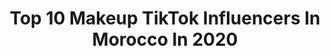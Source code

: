 ---
title: Top 10 Makeup TikTok Influencers In Morocco In 2020
description: >-
  Find top makeup TikTok influencers in Morocco in 2020. Most popular hashtags: #makeupchallenge #makeupartist #makeup #eyemakeup.
platform: TikTok
profiles:
  - username: "bouchra_officiel"
    fullname: >-
      👑Bouchra Bouzyani👑
    location: "Morocco"
    followers: 240262
    engagement: 868
    commentsToLikes: 0.012535
    id: ck9rmrxyq49l80j7803wjps8f
    verified: false
    hashtags: "#asmaelamnawar, #hatimammor, #slomochallenge, #familly"
  - username: "noya387"
    fullname: >-
      Nø ya
    location: "Morocco"
    followers: 67898
    engagement: 1234
    commentsToLikes: 0.031389
    id: ck9evgpmxibnj0j78fslmp32b
    verified: false
    hashtags: "#posechallenge, #morroco"
  - username: "mary_jerri"
    fullname: >-
      mary_jerri
    location: "Morocco"
    followers: 496562
    engagement: 713
    commentsToLikes: 0.030383
    id: ck7zoyqj6mhza0j78pqy1jm5h
    verified: false
    hashtags: "#leftrightbrain, #black, #makemefamous, #challenge"
  - username: "itsimanuuu"
    fullname: >-
      Iamimen
    location: "Morocco"
    followers: 4423
    engagement: 939
    commentsToLikes: 0.019801
    id: ck9eykl4mwazh0j78nty9ypx2
    verified: false
    hashtags: "#sunset, #babygirl, #beautiful, #life"
  - username: "yesdaddy_._.2"
    fullname: >-
      Yesdaddy❤️❤️
    location: "Morocco"
    followers: 5133
    engagement: 711
    commentsToLikes: 0.027060
    id: ck9ekxe3u87ws0j782rzjb7w6
    verified: false
    hashtags: "#gurwm, #backtoschool, #toolate, #mynamechallenge"
  - username: "makeuptutos"
    fullname: >-
      Makeup Tutos
    location: "Morocco"
    followers: 21627
    engagement: 680
    commentsToLikes: 0.008708
    id: ck8far4ge4jjm0j78ftheq610
    verified: false
    hashtags: "#westcoast, #tremetudo, #merespeita, #macarina"
  - username: "isleym.b"
    fullname: >-
      Isleymbtr 
    location: "Morocco"
    followers: 164592
    engagement: 649
    commentsToLikes: 0.013118
    id: ck7zoyuuwmj0f0j789labv47u
    verified: false
    hashtags: "#facetoner, #beauty, #wishful, #beautyhacks"
  - username: "sokolova.beauty.bar"
    fullname: >-
      sokolova.beauty.bar
    location: "Morocco"
    followers: 23386
    engagement: 205
    commentsToLikes: 0.008325
    id: ck83z9rsryz4o0j78ooek5ayq
    verified: false
    hashtags: "#girls, #india, #girl, #trending"
  - username: "salmasalaheddin"
    fullname: >-
      Actrice - Moroccan
    location: "Morocco"
    followers: 19733
    engagement: 1233
    commentsToLikes: 0.026702
    id: cka6fv5cyhaj90i78fsr0pjpc
    verified: false
    hashtags: "#casa, #algeria, #trend, #uglyme"
  - username: "ayarae1"
    fullname: >-
      🌼Vs🌼
    location: "Morocco"
    followers: 130621
    engagement: 1300
    commentsToLikes: 0.013404
    id: ck9ep240tqq1j0j78jd94h1k1
    verified: false
    hashtags: "#stitch, #maknaeline, #cherry, #thankyou"
---